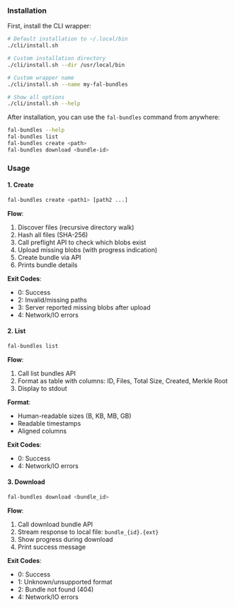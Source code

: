 ### Installation

First, install the CLI wrapper:

```bash
# Default installation to ~/.local/bin
./cli/install.sh

# Custom installation directory
./cli/install.sh --dir /usr/local/bin

# Custom wrapper name
./cli/install.sh --name my-fal-bundles

# Show all options
./cli/install.sh --help
```

After installation, you can use the `fal-bundles` command from anywhere:

```bash
fal-bundles --help
fal-bundles list
fal-bundles create <path>
fal-bundles download <bundle-id>
```

### Usage

#### 1. Create
```bash
fal-bundles create <path1> [path2 ...]
```

**Flow**:
1. Discover files (recursive directory walk)
2. Hash all files (SHA-256)
3. Call preflight API to check which blobs exist
4. Upload missing blobs (with progress indication)
5. Create bundle via API
6. Prints bundle details

**Exit Codes**:
- 0: Success
- 2: Invalid/missing paths
- 3: Server reported missing blobs after upload
- 4: Network/IO errors

#### 2. List
```bash
fal-bundles list
```

**Flow**:
1. Call list bundles API
2. Format as table with columns: ID, Files, Total Size, Created, Merkle Root
3. Display to stdout

**Format**:
- Human-readable sizes (B, KB, MB, GB)
- Readable timestamps
- Aligned columns

**Exit Codes**:
- 0: Success
- 4: Network/IO errors

#### 3. Download
```bash
fal-bundles download <bundle_id>
```

**Flow**:
1. Call download bundle API
2. Stream response to local file: `bundle_{id}.{ext}`
3. Show progress during download
4. Print success message

**Exit Codes**:
- 0: Success
- 1: Unknown/unsupported format
- 2: Bundle not found (404)
- 4: Network/IO errors
